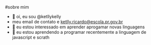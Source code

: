 #sobre mim
- 👋 oi, eu sou @ketllykelly
- meu email de contato e ketlly.ricardo@escola.pr.gov.br
- 👀 eu estou interessado em aprender aprogamar novas linguagens
- 🌱 eu estou aprendendo a programar recentemente a linguagem de javascript e scrath
